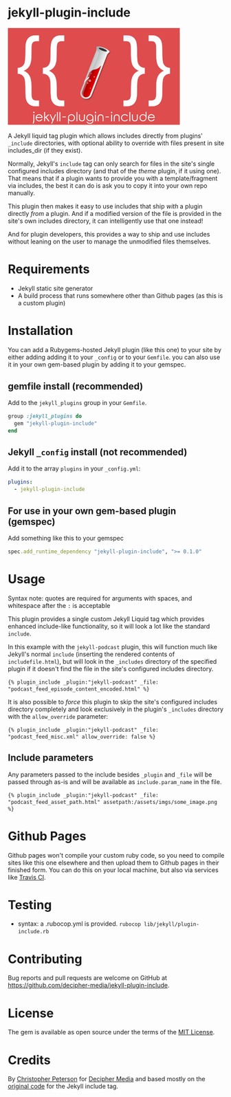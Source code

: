 jekyll-plugin-include
=====================

<img src="logo.jpg" width="400">

A Jekyll liquid tag plugin which allows includes directly from plugins' `_include` directories, with optional ability to override with files present in site includes_dir (if they exist).

Normally, Jekyll's `include` tag can only search for files in the site's single configured includes directory (and that of the *theme* plugin, if it using one). That means that if a plugin wants to provide you with a template/fragment via includes, the best it can do is ask you to copy it into your own repo manually.

This plugin then makes it easy to use includes that ship *with* a plugin directly *from* a plugin. And if a modified version of the file is provided in the site's own includes directory, it can intelligently use that one instead!

And for plugin developers, this provides a way to ship and use includes without leaning on the user to manage the unmodified files themselves.

# Requirements

* Jekyll static site generator
* A build process that runs somewhere other than Github pages (as this is a custom plugin)

# Installation

You can add a Rubygems-hosted Jekyll plugin (like this one) to your site by either adding adding it to your `_config` or to your `Gemfile`. you can also use it in your own gem-based plugin by adding it to your gemspec.

## gemfile install (recommended)

Add to the `jekyll_plugins` group in your `Gemfile`.

```ruby
group :jekyll_plugins do
  gem "jekyll-plugin-include"
end
```

## Jekyll `_config` install (not recommended)

Add it to the array `plugins` in your `_config.yml`:
```yaml
plugins:
  - jekyll-plugin-include
```

## For use in your own gem-based plugin (gemspec)

Add something like this to your gemspec
```ruby
spec.add_runtime_dependency "jekyll-plugin-include", ">= 0.1.0"
```
# Usage

Syntax note: quotes are required for arguments with spaces, and whitespace after the `:` is acceptable

This plugin provides a single custom Jekyll Liquid tag which provides enhanced include-like functionality, so it will look a lot like the standard `include`.

In this example with the `jekyll-podcast` plugin, this will function much like Jekyll's normal `include` (inserting the rendered contents of `includefile.html`), but will look in the `_includes` directory of the specified plugin if it doesn't find the file in the site's configured includes directory.

```liquid
{% plugin_include _plugin:"jekyll-podcast" _file: "podcast_feed_episode_content_encoded.html" %}
```

It is also possible to *force* this plugin to skip the site's configured includes directory completely and look exclusively in the plugin's `_includes` directory with the `allow_override` parameter:

```liquid
{% plugin_include _plugin:"jekyll-podcast" _file: "podcast_feed_misc.xml" allow_override: false %}
```

## Include parameters

Any parameters passed to the include besides `_plugin` and `_file` will be passed through as-is and will be available as `include.param_name` in the file.

```liquid
{% plugin_include _plugin:"jekyll-podcast" _file: "podcast_feed_asset_path.html" assetpath:/assets/imgs/some_image.png %}
```

# Github Pages

Github pages won't compile your custom ruby code, so you need to compile sites like this one elsewhere and then upload them to Github pages in their finished form. You can do this on your local machine, but also via services like [Travis CI](https://jekyllrb.com/docs/continuous-integration/travis-ci/).

# Testing

* syntax: a .rubocop.yml is provided. `rubocop lib/jekyll/plugin-include.rb`

# Contributing

Bug reports and pull requests are welcome on GitHub at https://github.com/decipher-media/jekyll-plugin-include.

# License

The gem is available as open source under the terms of the [MIT License](https://opensource.org/licenses/MIT).

# Credits

By [Christopher Peterson](https://chrispeterson.info) for [Decipher Media](https://github.com/decipher-media/jekyll-plugin-include) and based mostly on the [original code](https://github.com/jekyll/jekyll/blob/master/lib/jekyll/tags/include.rb) for the Jekyll include tag.
